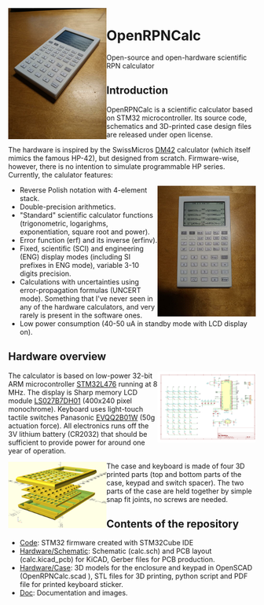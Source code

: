<img src="https://github.com/apoluekt/OpenRPNCalc/blob/main/Doc/Img/calc_stickers_iso.jpg" width="200" align="left">

# OpenRPNCalc
Open-source and open-hardware scientific RPN calculator

## Introduction

OpenRPNCalc is a scientific calculator based on STM32 microcontroller. Its source code, schematics and 3D-printed case design files are released under open license. 

The hardware is inspired by the SwissMicros [DM42](https://www.swissmicros.com/product/dm42) calculator (which itself mimics the famous HP-42), but designed from scratch. Firmware-wise, however, there is no intention to simulate programmable HP series. Currently, the calulator features: 

<img src="https://github.com/apoluekt/OpenRPNCalc/blob/main/Doc/Img/calc_stickers_face.jpg" width="200" align="right">

  * Reverse Polish notation with 4-element stack. 
  * Double-precision arithmetics. 
  * "Standard" scientific calculator functions (trigonometric, logarighms, exponentiation, square root and power). 
  * Error function (erf) and its inverse (erfinv). 
  * Fixed, scientific (SCI) and engineering (ENG) display modes (including SI prefixes in ENG mode), variable 3-10 digits precision. 
  * Calculations with uncertainties using error-propagation formulas (UNCERT mode). Something that I've never seen in any of the hardware calculators, and very rarely is present in the software ones. 
  * Low power consumption (40-50 uA in standby mode with LCD display on). 

## Hardware overview

<img src="https://github.com/apoluekt/OpenRPNCalc/blob/main/Hardware/Schematic/calc_schematic.png" width="200" align="right">

The calculator is based on low-power 32-bit ARM microcontroller [STM32L476](https://www.st.com/en/microcontrollers-microprocessors/stm32l476rg.html) running at 8 MHz. The display is Sharp memory LCD module [LS027B7DH01](https://www.sharpsde.com/products/displays/model/LS027B7DH01/) (400x240 pixel monochrome). Keyboard uses light-touch tactile switches Panasonic [EVQQ2B01W](https://www3.panasonic.biz/ac/e/search_num/index.jsp?c=detail&part_no=EVQQ2B01W) (50g actuation force). All electronics runs off the 3V lithium battery (CR2032) that should be sufficient to provide power for around one year of operation. 

<img src="https://github.com/apoluekt/OpenRPNCalc/blob/main/Doc/Img/case_model.png" width="200" align="left">

The case and keyboard is made of four 3D printed parts (top and bottom parts of the case, keypad and switch spacer). The two parts of the case are held together by simple snap fit joints, no screws are needed. 

## Contents of the repository

   * [Code](https://github.com/apoluekt/OpenRPNCalc/tree/main/Code): STM32 firmware created with STM32Cube IDE
   * [Hardware/Schematic](https://github.com/apoluekt/OpenRPNCalc/tree/main/Hardware/Schematic): Schematic (calc.sch) and PCB layout (calc.kicad_pcb) for KiCAD, Gerber files for PCB production. 
   * [Hardware/Case](https://github.com/apoluekt/OpenRPNCalc/tree/main/Hardware/Case): 3D models for the enclosure and keypad in OpenSCAD (OpenRPNCalc.scad
), STL files for 3D printing, python script and PDF file for printed keyboard sticker. 
   * [Doc](https://github.com/apoluekt/OpenRPNCalc/tree/main/Doc): Documentation and images. 
